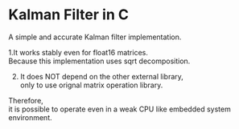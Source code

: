# Kalman Filter in C

A simple and accurate Kalman filter implementation.  


1.It works stably even for float16 matrices.  
 Because this implementation uses sqrt decomposition.  
  
2. It does NOT depend on the other external library,  
 only to use orignal matrix operation library.  

Therefore,  
it is possible to operate even in a weak CPU like embedded system environment.  
